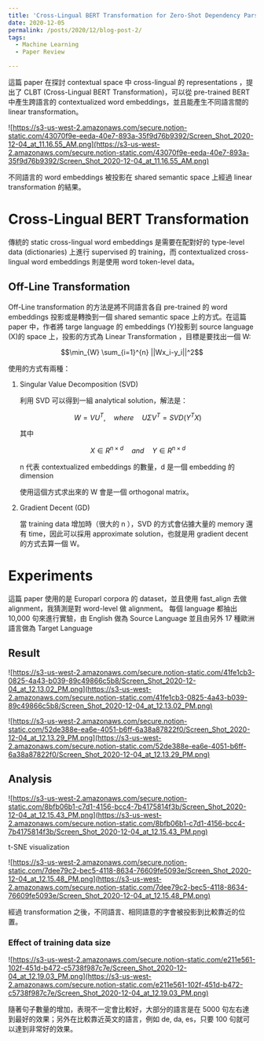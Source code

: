 ```yaml
---
title: 'Cross-Lingual BERT Transformation for Zero-Shot Dependency Parsing'
date: 2020-12-05
permalink: /posts/2020/12/blog-post-2/
tags:
  - Machine Learning
  - Paper Review

---
```


這篇 paper 在探討 contextual space 中 cross-lingual 的 representations ，提出了 CLBT (Cross-Lingual BERT Transformation)，可以從 pre-trained BERT 中產生跨語言的 contextualized word embeddings，並且能產生不同語言間的 linear transformation。

![https://s3-us-west-2.amazonaws.com/secure.notion-static.com/43070f9e-eeda-40e7-893a-35f9d76b9392/Screen_Shot_2020-12-04_at_11.16.55_AM.png](https://s3-us-west-2.amazonaws.com/secure.notion-static.com/43070f9e-eeda-40e7-893a-35f9d76b9392/Screen_Shot_2020-12-04_at_11.16.55_AM.png)

不同語言的 word embeddings 被投影在 shared semantic space 上經過 linear transformation 的結果。

# Cross-Lingual BERT Transformation

傳統的 static cross-lingual word embeddings 是需要在配對好的 type-level data (dictionaries) 上進行 supervised 的 training，而 contextualized cross-lingual word embeddings 則是使用 word token-level data。

## Off-Line Transformation

Off-Line transformation 的方法是將不同語言各自 pre-trained 的 word embeddings 投影或是轉換到一個 shared semantic space 上的方式。在這篇 paper 中，作者將 targe language 的 embeddings (Y)投影到 source language (X)的 space 上，投影的方式為 Linear Transformation ，目標是要找出一個 W:

$$\min_{W} \sum_{i=1}^{n} ||Wx_i-y_i||^2$$

使用的方式有兩種：

1. Singular Value Decomposition (SVD)

    利用 SVD 可以得到一組 analytical solution，解法是：

    $$W = VU^T,\quad where\quad U \Sigma V^T = SVD(Y^TX)$$

    其中

    $$X \in R^{n\times d} \quad and \quad Y \in R^{n\times d}$$

    n 代表 contextualized embeddings 的數量，d 是一個 embedding 的 dimension

    使用這個方式求出來的 W 會是一個 orthogonal matrix。

2. Gradient Decent (GD)

    當 training data 增加時（很大的 n ），SVD 的方式會佔據大量的 memory 還有 time，因此可以採用 approximate solution，也就是用 gradient decent 的方式去算一個 W。

# Experiments

這篇 paper 使用的是 Europarl corpora 的 dataset，並且使用 fast_align 去做 alignment，我猜測是對 word-level 做 alignment。 每個 language 都抽出 10,000 句來進行實驗，由 English 做為 Source Language 並且由另外 17 種歐洲語言做為 Target Language

## Result

![https://s3-us-west-2.amazonaws.com/secure.notion-static.com/41fe1cb3-0825-4a43-b039-89c49866c5b8/Screen_Shot_2020-12-04_at_12.13.02_PM.png](https://s3-us-west-2.amazonaws.com/secure.notion-static.com/41fe1cb3-0825-4a43-b039-89c49866c5b8/Screen_Shot_2020-12-04_at_12.13.02_PM.png)

![https://s3-us-west-2.amazonaws.com/secure.notion-static.com/52de388e-ea6e-4051-b6ff-6a38a87822f0/Screen_Shot_2020-12-04_at_12.13.29_PM.png](https://s3-us-west-2.amazonaws.com/secure.notion-static.com/52de388e-ea6e-4051-b6ff-6a38a87822f0/Screen_Shot_2020-12-04_at_12.13.29_PM.png)

## Analysis

![https://s3-us-west-2.amazonaws.com/secure.notion-static.com/8bfb06b1-c7d1-4156-bcc4-7b4175814f3b/Screen_Shot_2020-12-04_at_12.15.43_PM.png](https://s3-us-west-2.amazonaws.com/secure.notion-static.com/8bfb06b1-c7d1-4156-bcc4-7b4175814f3b/Screen_Shot_2020-12-04_at_12.15.43_PM.png)

t-SNE visualization

![https://s3-us-west-2.amazonaws.com/secure.notion-static.com/7dee79c2-bec5-4118-8634-76609fe5093e/Screen_Shot_2020-12-04_at_12.15.48_PM.png](https://s3-us-west-2.amazonaws.com/secure.notion-static.com/7dee79c2-bec5-4118-8634-76609fe5093e/Screen_Shot_2020-12-04_at_12.15.48_PM.png)

經過 transformation 之後，不同語言、相同語意的字會被投影到比較靠近的位置。

### Effect of training data size

![https://s3-us-west-2.amazonaws.com/secure.notion-static.com/e211e561-102f-451d-b472-c5738f987c7e/Screen_Shot_2020-12-04_at_12.19.03_PM.png](https://s3-us-west-2.amazonaws.com/secure.notion-static.com/e211e561-102f-451d-b472-c5738f987c7e/Screen_Shot_2020-12-04_at_12.19.03_PM.png)

隨著句子數量的增加，表現不一定會比較好，大部分的語言是在 5000 句左右達到最好的效果；另外在比較靠近英文的語言，例如 de, da, es，只要 100 句就可以達到非常好的效果。